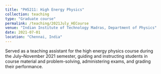 ```yaml
---
title: "PH5211: High Energy Physics"
collection: teaching
type: "Graduate course"
permalink: /teaching/2021July_HECourse
venue: "Indian Institute of Technology Madras, Department of Physics"
date: 2021-07-01
location: "Chennai, India"
---
```


Served as a teaching assistant for the high energy physics course during the July–November 2021 semester, guiding and instructing students in course material and problem-solving, administering exams, and grading their performance.